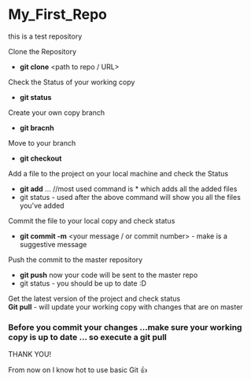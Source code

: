 # My_First_Repo
this is a test repository 

Clone the Repository <br/>
   - **git clone** <path to repo / URL> <br/>

Check the Status of your working copy <br/>
   - **git status**<br/>
   
Create your own copy branch <br/>
   - **git bracnh** <your branch name> <br/>
   
Move to your branch <br/>
   - **git checkout** <your branch name> <br/>

Add a file to the project on your local machine and check the Status <br/>
   - **git add** ... //most used command is * which adds all the added files <br/>
   - git status - used after the above command will show you all the files you've added <br/>

Commit the file to your local copy and check status <br/>
  - **git commit -m** <your message / or commit number> - make is a suggestive message <br/>

Push the commit to the master repository <br/>
  - **git push** now your code will be sent to the master repo <br/>
  - git status - you should be up to date :D <br/>

Get the latest version of the project and check status <br/>
**Git pull** - will update your working copy with changes that are on master <br/>
   ### Before you commit your changes ...make sure your working copy is up to date ... so execute a git pull <br/>


THANK YOU!   

From now on I know hot to use basic Git :+1:
